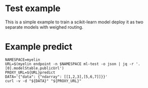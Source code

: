 # Test example

This is a simple example to train a scikit-learn model deploy it as two separate models with
weighed routing. 

# Example predict

```
NAMESPACE=myelin
URL=$(myelin endpoint -n $NAMESPACE ml-test -o json | jq -r '.[0].modelStable.publicUrl')
PROXY_URL=${URL}predict
DATA='{"data": {"ndarray": [[1,2,3],[5,6,7]]}}'
curl -v -d "${DATA}" "${PROXY_URL}"
```